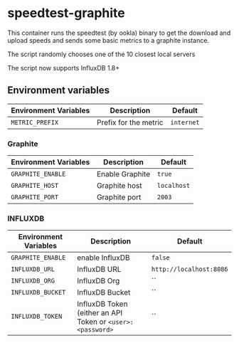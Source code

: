 # speedtest-graphite

This container runs the speedtest (by ookla) binary to get the download and upload speeds and sends some basic metrics to a graphite instance.

The script randomly chooses one of the 10 closest local servers

The script now supports InfluxDB 1.8+

## Environment variables

| Environment Variables  | Description | Default |
| ------------- | ------------- | ----- |
| `METRIC_PREFIX` | Prefix for the metric | `internet` |

### Graphite

| Environment Variables  | Description | Default |
| ------------- | ------------- | ----- |
| `GRAPHITE_ENABLE` | Enable Graphite | `true` |
| `GRAPHITE_HOST` | Graphite host | `localhost` |
| `GRAPHITE_PORT` | Graphite port | `2003` |


### INFLUXDB

| Environment Variables  | Description | Default |
| ------------- | ------------- | ----- |
| `GRAPHITE_ENABLE` | enable InfluxDB | `false` |
| `INFLUXDB_URL` | InfluxDB URL | `http://localhost:8086` |
| `INFLUXDB_ORG` | InfluxDB Org | `` |
| `INFLUXDB_BUCKET` | InfluxDB Bucket | `` |
| `INFLUXDB_TOKEN` | InfluxDB Token (either an API Token or `<user>:<password>`| `` |
